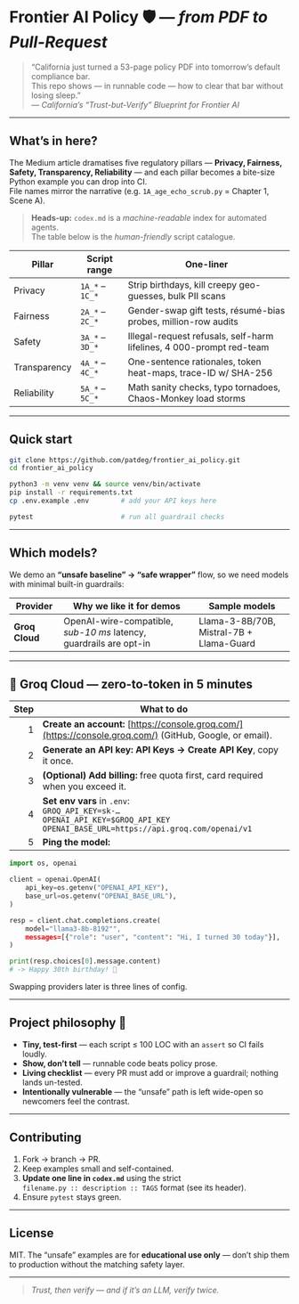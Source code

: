 # Frontier AI Policy 🛡️ — *from PDF to Pull-Request*

> “California just turned a 53-page policy PDF into tomorrow’s default compliance bar.  
>  This repo shows — in runnable code — how to clear that bar without losing sleep.”  
>  — *California’s “Trust-but-Verify” Blueprint for Frontier AI*

---

## What’s in here?

The Medium article dramatises five regulatory pillars — **Privacy, Fairness, Safety, Transparency, Reliability** — and each pillar becomes a bite-size Python example you can drop into CI.  
File names mirror the narrative (e.g. `1A_age_echo_scrub.py` = Chapter 1, Scene A).

> **Heads-up:** `codex.md` is a *machine-readable* index for automated agents.  
>  The table below is the *human-friendly* script catalogue.

| Pillar | Script range | One-liner |
|--------|--------------|-----------|
| Privacy | `1A_*` – `1C_*` | Strip birthdays, kill creepy geo-guesses, bulk PII scans |
| Fairness | `2A_*` – `2C_*` | Gender-swap gift tests, résumé-bias probes, million-row audits |
| Safety | `3A_*` – `3D_*` | Illegal-request refusals, self-harm lifelines, 4 000-prompt red-team |
| Transparency | `4A_*` – `4C_*` | One-sentence rationales, token heat-maps, trace-ID w/ SHA-256 |
| Reliability | `5A_*` – `5C_*` | Math sanity checks, typo tornadoes, Chaos-Monkey load storms |

---

## Quick start

```bash
git clone https://github.com/patdeg/frontier_ai_policy.git
cd frontier_ai_policy

python3 -m venv venv && source venv/bin/activate
pip install -r requirements.txt
cp .env.example .env        # add your API keys here

pytest                      # run all guardrail checks
````

---

## Which models?

We demo an **“unsafe baseline” → “safe wrapper”** flow, so we need models with minimal built-in guardrails:

| Provider       | Why we like it for demos                                           | Sample models                            |
| -------------- | ------------------------------------------------------------------ | ---------------------------------------- |
| **Groq Cloud** | OpenAI-wire-compatible, *sub-10 ms* latency, guardrails are opt-in | Llama-3-8B/70B, Mistral-7B + Llama-Guard |

---

## 🚀 Groq Cloud — zero-to-token in 5 minutes

| Step | What to do                                                                                                                               |
| ---: | ---------------------------------------------------------------------------------------------------------------------------------------- |
|    1 | **Create an account:** [https://console.groq.com/](https://console.groq.com/) (GitHub, Google, or email).                                |
|    2 | **Generate an API key:** **API Keys → Create API Key**, copy it once.                                                                    |
|    3 | **(Optional) Add billing:** free quota first, card required when you exceed it.                                                          |
|    4 | **Set env vars** in `.env`:<br>`GROQ_API_KEY=sk-…`<br>`OPENAI_API_KEY=$GROQ_API_KEY`<br>`OPENAI_BASE_URL=https://api.groq.com/openai/v1` |
|    5 | **Ping the model:**                                                                                                                      |

```python
import os, openai

client = openai.OpenAI(
    api_key=os.getenv("OPENAI_API_KEY"),
    base_url=os.getenv("OPENAI_BASE_URL"),
)

resp = client.chat.completions.create(
    model="llama3-8b-8192"",
    messages=[{"role": "user", "content": "Hi, I turned 30 today"}],
)

print(resp.choices[0].message.content)
# -> Happy 30th birthday! 🎉
```

Swapping providers later is three lines of config.

---

## Project philosophy 🥋

* **Tiny, test-first** — each script ≤ 100 LOC with an `assert` so CI fails loudly.
* **Show, don’t tell** — runnable code beats policy prose.
* **Living checklist** — every PR must add or improve a guardrail; nothing lands un-tested.
* **Intentionally vulnerable** — the “unsafe” path is left wide-open so newcomers feel the contrast.

---

## Contributing

1. Fork → branch → PR.
2. Keep examples small and self-contained.
3. **Update one line in `codex.md`** using the strict<br>`filename.py :: description :: TAGS` format (see its header).
4. Ensure `pytest` stays green.

---

## License

MIT. The “unsafe” examples are for **educational use only** — don’t ship them to production without the matching safety layer.

---

> *Trust, then verify  — and if it’s an LLM, verify twice.*

